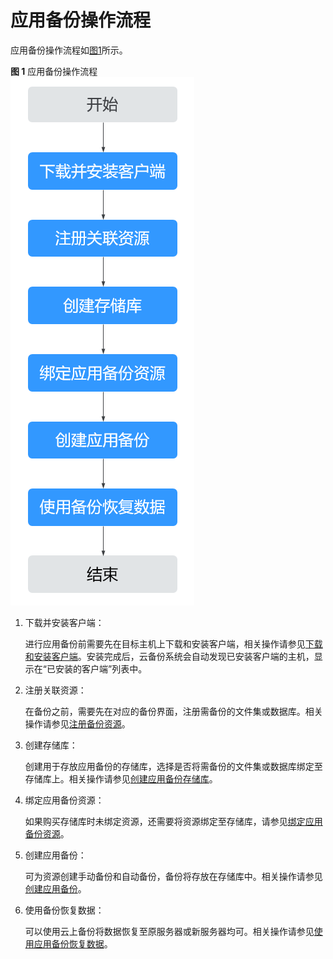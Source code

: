 # 应用备份操作流程<a name="cbr_03_0120"></a>

应用备份操作流程如[图1](#fig2797188183412)所示。

**图 1**  应用备份操作流程<a name="fig2797188183412"></a>  
![](figures/应用备份操作流程.png "应用备份操作流程")

1.  下载并安装客户端：

    进行应用备份前需要先在目标主机上下载和安装客户端，相关操作请参见[下载和安装客户端](下载和安装客户端.md)。安装完成后，云备份系统会自动发现已安装客户端的主机，显示在“已安装的客户端”列表中。

2.  注册关联资源：

    在备份之前，需要先在对应的备份界面，注册需备份的文件集或数据库。相关操作请参见[注册备份资源](注册备份资源.md)。

3.  创建存储库：

    创建用于存放应用备份的存储库，选择是否将需备份的文件集或数据库绑定至存储库上。相关操作请参见[创建应用备份存储库](创建应用备份存储库.md)。

4.  绑定应用备份资源：

    如果购买存储库时未绑定资源，还需要将资源绑定至存储库，请参见[绑定应用备份资源](绑定应用备份资源.md)。

5.  创建应用备份：

    可为资源创建手动备份和自动备份，备份将存放在存储库中。相关操作请参见[创建应用备份](创建应用备份.md)。

6.  使用备份恢复数据：

    可以使用云上备份将数据恢复至原服务器或新服务器均可。相关操作请参见[使用应用备份恢复数据](使用应用备份恢复数据-0.md)。


